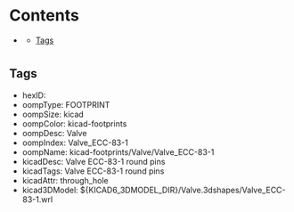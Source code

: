 



Contents
========

* [](#)
	* [Tags](#tags)

# 

## Tags

- hexID: 
- oompType: FOOTPRINT
- oompSize: kicad
- oompColor: kicad-footprints
- oompDesc: Valve
- oompIndex: Valve_ECC-83-1
- oompName: kicad-footprints/Valve/Valve_ECC-83-1
- kicadDesc: Valve ECC-83-1 round pins
- kicadTags: Valve ECC-83-1 round pins
- kicadAttr: through_hole
- kicad3DModel: ${KICAD6_3DMODEL_DIR}/Valve.3dshapes/Valve_ECC-83-1.wrl
